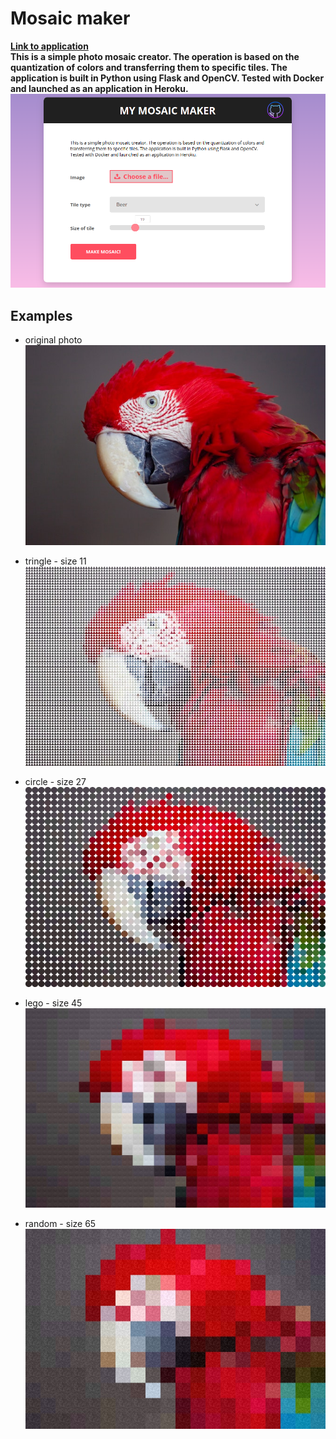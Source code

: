 # Mosaic maker
**[Link to application](https://mymosaicmaker.herokuapp.com/)**  
**This is a simple photo mosaic creator. The operation is based on the quantization of colors and transferring them to specific tiles. The application is built in Python using Flask and OpenCV. Tested with Docker and launched as an application in Heroku.**
![Page](https://github.com/bartoszptak/Mosaic_maker/blob/master/examples/page.png?raw=true)

## Examples
* original photo  
![Link to application](https://github.com/bartoszptak/Mosaic_maker/blob/master/examples/original.jpg?raw=true)

* tringle - size 11  
![Link to application](https://github.com/bartoszptak/Mosaic_maker/blob/master/examples/traingle_11.jpg?raw=true)

* circle - size 27  
![Link to application](https://github.com/bartoszptak/Mosaic_maker/blob/master/examples/circle_27.jpg?raw=true)

* lego - size 45  
![Link to application](https://github.com/bartoszptak/Mosaic_maker/blob/master/examples/lego_45.jpg?raw=true)

* random - size 65  
![Link to application](https://github.com/bartoszptak/Mosaic_maker/blob/master/examples/radom_65.jpg?raw=true)
